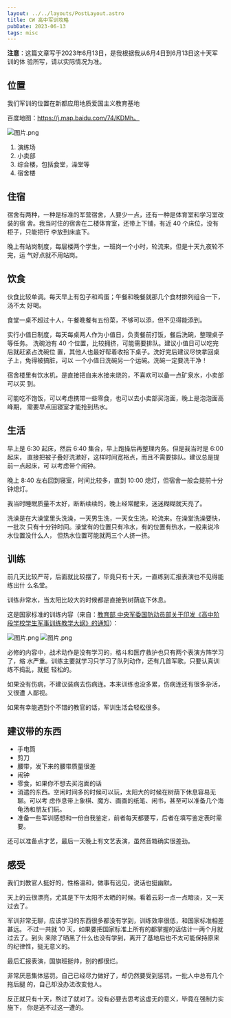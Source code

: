 ```yaml
---
layout: ../../layouts/PostLayout.astro
title: CW 高中军训攻略
pubDate: 2023-06-13
tags: misc
---
```


**注意**：这篇文章写于2023年6月13日，是我根据我从6月4日到6月13日这十天军训的体
验所写，请以实际情况为准。

## 位置

我们军训的位置在新都应用地质爱国主义教育基地

百度地图：https://j.map.baidu.com/74/KDMh。

![图片.png](https://s2.loli.net/2023/06/13/lczUqoSNKFrmbfa.png)

1. 演练场
2. 小卖部
3. 综合楼，包括食堂，澡堂等
4. 宿舍楼

## 住宿

宿舍有两种，一种是标准的军营宿舍，人要少一点，还有一种是体育室和学习室改装的宿
舍。我当时住的宿舍在二楼体育室，还带上下铺，有近 40 个床位，没有柜子，只能把行
李放到床底下。

晚上有站岗制度，每层楼两个学生，一班岗一个小时，轮流来。但是十天九夜轮不完，运
气好点就不用站岗。

## 饮食

伙食比较单调。每天早上有包子和鸡蛋；午餐和晚餐就那几个食材排列组合一下，汤不太
好喝。

食堂一桌不超过十人，午餐晚餐有五份菜，不够可以添，但不见得能添到。

实行小值日制度，每天每桌两人作为小值日，负责餐前打饭，餐后洗碗，整理桌子等任务。
洗碗池有 40 个位置，比较拥挤，可能需要排队。建议小值日可以吃完后就赶紧占洗碗位
置，其他人也最好帮着收拾下桌子。洗好完后建议尽快拿回桌子上，免得被搞脏，可以
一个小值日洗碗另一个运碗。洗碗一定要洗干净！

宿舍楼里有饮水机，是直接把自来水接来烧的，不喜欢可以备一点矿泉水，小卖部可以买
到。

可能吃不饱饭，可以考虑携带一些零食，也可以去小卖部买泡面，晚上是泡泡面高峰期，
需要早点回寝室才能抢到热水。

## 生活

早上是 6:30 起床，然后 6:40 集合，早上跑操后再整理内务。但是我当时是 6:00 起床，
直接把被子叠好洗漱好，这样时间宽裕点，而且不需要排队。建议总是提前一点起床，可
以考虑带个闹钟。

晚上 8:40 左右回到寝室，时间比较多，直到 10:00 熄灯，但宿舍一般会提前十分钟熄灯。

我当时睡眠质量不太好，断断续续的，晚上经常醒来，迷迷糊糊就天亮了。

洗澡是在大澡堂里头洗澡，一天男生洗，一天女生洗，轮流来。在澡堂洗澡要快，一批次
只有十分钟时间。澡堂有的位置只有冷水，有的位置有热水，一般来说冷水位置没什么人，
但热水位置可能就两三个人挤一挤。

## 训练

前几天比较严苛，后面就比较摆了，毕竟只有十天，一直练到汇报表演也不见得能练出什
么名堂。

训练非常水，当太阳比较大的时候都是直接到树荫底下休息。

这是国家标准的训练内容（来自：[教育部 中央军委国防动员部关于印发《高中阶段学校学生军事训练教学大纲》的通知](https://www.gov.cn/zhengce/zhengceku/2021-04/17/content_5600329.htm)）：

![图片.png](https://s2.loli.net/2023/06/13/Yw7PWF8jv9VypHt.png)
![图片.png](https://s2.loli.net/2023/06/13/VrP9ezFYBo1vIuN.png)

必修的内容中，战术动作是没有学习的，格斗和医疗救护也只有两个表演方阵学习了，缩
水严重。训练主要就学习只学习了队列动作，还有几首军歌。只要认真训练不捣乱，就挺
轻松的。

如果没有伤病，不建议装病去伤病连。本来训练也没多累，伤病连还有很多杂活，又很遭
人鄙视。

如果有幸能遇到个不错的教官的话，军训生活会轻松很多。

## 建议带的东西

- 手电筒
- 剪刀
- 腰带，发下来的腰带质量很差
- 闹钟
- 零食，如果你不想去买泡面的话
- 消遣的东西。空闲时间多的时候可以玩，太阳大的时候在树荫下休息容易无聊。可以考
  虑作息带上象棋、魔方、画画的纸笔、闲书，甚至可以准备几个海龟汤和朋友们玩。
- 准备一些军训感想和一份自我鉴定，前者每天都要写，后者在填写鉴定表时需要。

还可以准备点才艺，最后一天晚上有文艺表演，虽然音箱确实很差劲。

## 感受

我们刘教官人挺好的，性格温和，做事有远见，说话也挺幽默。

天上的云很漂亮，尤其是下午太阳不太晒的时候。看着云彩一点一点暗淡，又一天过去了。

军训非常无聊，应该学习的东西很多都没有学到，训练效率很低，和国家标准相差甚远。
不过一共就 10 天，如果要把国家标准上所有的都掌握的话估计一两个月就过去了。到头
来除了晒黑了什么也没有学到，离开了基地后也不太可能保持原来的纪律性，挺无意义的。

最后汇报表演，国旗班挺帅，别的都很烂。

非常厌恶集体惩罚。自己已经尽力做好了，却仍然要受到惩罚。一批人中总有几个拖后腿
的，自己却没办法改变他人。

反正就只有十天，熬过了就对了。没有必要去思考这虚无的意义，毕竟在强制力实施下，
你是逃不过这一遭的。
